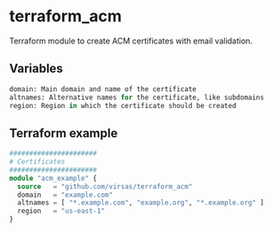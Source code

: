 # terraform_acm

Terraform module to create ACM certificates with email validation.

## Variables

``` terraform
domain: Main domain and name of the certificate
altnames: Alternative names for the certificate, like subdomains
region: Region in which the certificate should be created
```

## Terraform example

``` terraform
######################
# Certificates
######################
module "acm_example" {
  source   = "github.com/virsas/terraform_acm"
  domain   = "example.com"
  altnames = [ "*.example.com", "example.org", "*.example.org" ]
  region   = "us-east-1"
}
```
